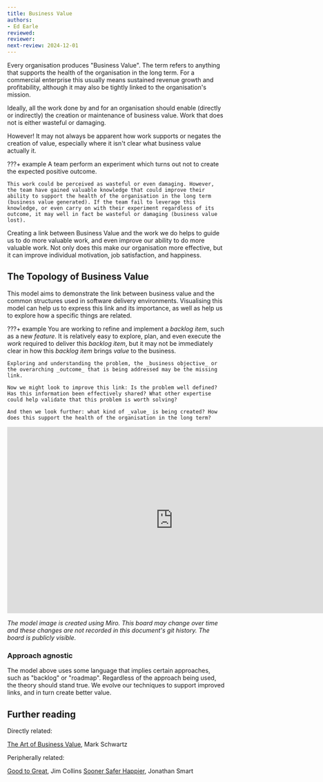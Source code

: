 ```yaml
---
title: Business Value
authors: 
- Ed Earle
reviewed: 
reviewer:
next-review: 2024-12-01
---
```


Every organisation produces "Business Value". The term refers to anything that supports the health of the organisation in the long term. For a commercial enterprise this usually means sustained revenue growth and profitability, although it may also be tightly linked to the organisation's mission.

Ideally, all the work done by and for an organisation should enable (directly or indirectly) the creation or maintenance of business value. Work that does not is either wasteful or damaging.

However! It may not always be apparent how work supports or negates the creation of value, especially where it isn't clear what business value actually it.

???+ example
    A team perform an experiment which turns out not to create the expected positive outcome.
    
    This work could be perceived as wasteful or even damaging. However, the team have gained valuable knowledge that could improve their ability to support the health of the organisation in the long term (business value generated). If the team fail to leverage this knowledge, or even carry on with their experiment regardless of its outcome, it may well in fact be wasteful or damaging (business value lost).

Creating a link between Business Value and the work we do helps to guide us to do more valuable work, and even improve our ability to do more valuable work. Not only does this make our organisation more effective, but it can improve individual motivation, job satisfaction, and happiness.

## The Topology of Business Value

This model aims to demonstrate the link between business value and the common structures used in software delivery environments. Visualising this model can help us to express this link and its importance, as well as help us to explore how a specific things are related. 

???+ example
    You are working to refine and implement a _backlog item_, such as a new _feature_. It is relatively easy to explore, plan, and even execute the _work_ required to deliver this _backlog item_, but it may not be immediately clear in how this _backlog item_ brings _value_ to the business. 

    Exploring and understanding the problem, the _business objective_ or the overarching _outcome_ that is being addressed may be the missing link. 
    
    Now we might look to improve this link: Is the problem well defined? Has this information been effectively shared? What other expertise could help validate that this problem is worth solving?

    And then we look further: what kind of _value_ is being created? How does this support the health of the organisation in the long term?

<iframe width="768" height="432" src="https://miro.com/app/embed/uXjVNLdyIqQ=/?pres=1&frameId=3458764570994430477&embedId=980306685976" frameborder="0" scrolling="no" allow="fullscreen; clipboard-read; clipboard-write" allowfullscreen></iframe>

*The model image is created using Miro. This board may change over time and these changes are not recorded in this document's git history. The board is publicly visible.*

### Approach agnostic

The model above uses some language that implies certain approaches, such as "backlog" or "roadmap". Regardless of the approach being used, the theory should stand true. We evolve our techniques to support improved links, and in turn create better value.

## Further reading

Directly related:

[The Art of Business Value](https://itrevolution.com/product/the-art-of-business-value/), Mark Schwartz

Peripherally related:

[Good to Great](https://www.jimcollins.com/books.html), Jim Collins
[Sooner Safer Happier](https://www.soonersaferhappier.com/book), Jonathan Smart